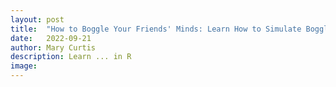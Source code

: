 ```yaml
---
layout: post
title:  "How to Boggle Your Friends' Minds: Learn How to Simulate Boggle in R"
date:   2022-09-21
author: Mary Curtis
description: Learn ... in R
image: 
---
```


